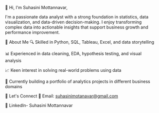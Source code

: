 
👋 Hi, I'm Suhasini Mottannavar,

I'm a passionate data analyst with a strong foundation in statistics, data visualization, and data-driven decision-making. I enjoy transforming complex data into actionable insights that support business growth and performance improvement.

💼 About Me
🔍 Skilled in Python, SQL, Tableau, Excel, and data storytelling

📊 Experienced in data cleaning, EDA, hypothesis testing, and visual analysis

📈 Keen interest in solving real-world problems using data

🎯 Currently building a portfolio of analytics projects in different business domains

🚀 Let's Connect
📧 Email: suhasinimotanavar@gmail.com

💼 LinkedIn- Suhasini Mottannavar
<!--
**suhasinimotanavar/suhasinimotanavar** is a ✨ _special_ ✨ repository because its `README.md` (this file) appears on your GitHub profile.

Here are some ideas to get you started:

- 🔭 I’m currently working on ...
- 🌱 I’m currently learning ...
- 👯 I’m looking to collaborate on ...
- 🤔 I’m looking for help with ...
- 💬 Ask me about ...
- 📫 How to reach me: ...
- 😄 Pronouns: ...
- ⚡ Fun fact: ...
-->
